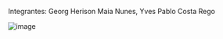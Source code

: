 Integrantes: Georg Herison Maia Nunes, Yves Pablo Costa Rego

![image](https://github.com/Erigeo/stock/assets/79608648/62dafb13-69f6-4113-9fc6-14afbbee6292)



